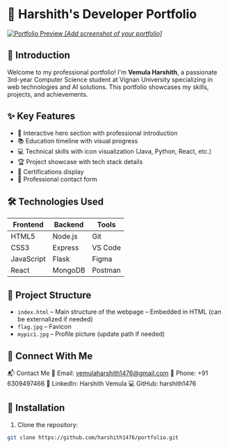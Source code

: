 # 🚀 Harshith's Developer Portfolio

[![Portfolio Preview]("") *[Add screenshot of your portfolio]*](https://portfolio-harshith.netlify.app/)

## 👋 Introduction
Welcome to my professional portfolio! I'm **Vemula Harshith**, a passionate 3rd-year Computer Science student at Vignan University specializing in web technologies and AI solutions. This portfolio showcases my skills, projects, and achievements.

## ✨ Key Features
- 🎯 Interactive hero section with professional introduction
- 📚 Education timeline with visual progress
- 💻 Technical skills with icon visualization (Java, Python, React, etc.)
- 🏆 Project showcase with tech stack details
- 📜 Certifications display
- 📩 Professional contact form

## 🛠️ Technologies Used
| Frontend | Backend | Tools |
|----------|---------|-------|
| HTML5    | Node.js | Git   |
| CSS3     | Express | VS Code |
| JavaScript | Flask  | Figma |
| React    | MongoDB | Postman |

## 📂 Project Structure

- `index.html` – Main structure of the webpage – Embedded in HTML (can be externalized if needed)
- `flag.jpg` – Favicon
- `mypic1.jpg` – Profile picture (update path if needed)

## 🔗 Connect With Me
📬 Contact Me
📧 Email: vemulaharshith1476@gmail.com
📱 Phone: +91 6309497466
💼 LinkedIn: Harshith Vemula
💻 GitHub: harshith1476


## 🔧 Installation
1. Clone the repository:
```bash
git clone https://github.com/harshith1476/portfolio.git
